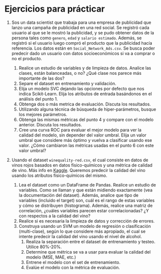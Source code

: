 # Ejercicios para prácticar

1. Sos un data scientist que trabaja para una empresa de publicidad que lanzo una campaña de publicidad en una red social. 
Se registró cada usuario al que se le mostró la publicidad, y se pudo obtener datos de la persona tales como 
`genero`, `edad` y `salario estimado`. Además, se registró si el usuario luego compró el producto que la publicidad 
hacía referencia. Los datos están en `Social_Network_Ads.csv`. Se busca poder predecir dado un usuario con datos 
socioeconómicos si va a comprar o no el producto.
   1. Realice un estudio de variables y de limpieza de datos. Analice las clases, están balanceadas, o no? ¿Qué clase 
   nos parece más importante de las dos?
   2. Separe el dataset en entrenamiento y validación.
   3. Elija un modelo SVC dejando las opciones por defecto que nos indica Scikit-Learn. Elija los atributos de entrada 
   basándonos en el análisis del punto 1.
   4. Obtenga dos o más metrica de evaluación. Discuta los resultados.
   5. Utilizando alguna técnica de búsqueda de hiper-parámetros, busque los mejores parámetros. 
   6. Obtenga las mismas métricas del punto 4 y compare con el modelo anterior. Discuta los resultados.
   7. Cree una curva ROC para evaluar el mejor modelo para ver la calidad del modelo, sin depender 
   del valor umbral. Elija un valor umbral que considere más óptimo y vuelva a clasificar usando ese valor. ¿Cómo 
   cambiaron las métricas usadas en el punto 6 con este valor umbral?

2. Usando el dataset `winequality-red.csv`, el cual consiste en datos de vinos rojos basados en datos físico-químicos y 
una métrica de calidad de vino. Más info en [Kaggle](https://www.kaggle.com/datasets/uciml/red-wine-quality-cortez-et-al-2009). 
Queremos predecir la calidad del vino usando los atributos físico-químicos del mismo.
   1. Lea el dataset como un DataFrame de Pandas. Realice un estudio de variables. Como se llaman y que están midiendo 
   exactamente (vea la documentación del dataset). Además, analice que tipo de variables (incluido el target) son, 
   cuál es el rango de estas variables y cómo se distribuyen (histograma). Además, realice una matriz de correlación, 
   ¿cuáles variables parecen estar correlacionadas? ¿Y con respectos a la calidad del vino?
   2. Realice si es necesaria la limpieza de datos y corrección de errores.
   3. Construya usando un SVM un modelo de regresión o clasificación (multi-clase), según lo que considere más 
   apropiado, el cual se intente predecir la calidad del vino usando el nivel de alcohol.
      1. Realiza la separación entre el dataset de entrenamiento y testeo. Utilice 80%-20%.
      2. Determine que métrica se va a usar para evaluar la calidad del modelo (MSE, MAE, etc.)
      3. Entrene el modelo con el set de entrenamiento.
      4. Evalúe el modelo con la métrica de evaluación.
